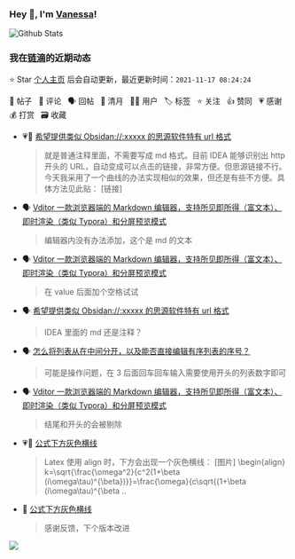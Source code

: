 ### Hey 👋, I'm [Vanessa](http://vanessa.b3log.org/)!

![Github Stats](https://github-readme-stats.vercel.app/api?username=Vanessa219&show_icons=true)

<!--events start -->

### 我在[链滴](https://ld246.com)的近期动态

⭐️ Star [个人主页](https://github.com/Vanessa219/Vanessa219) 后会自动更新，最近更新时间：`2021-11-17 08:24:24`

📝 帖子 &nbsp; 💬 评论 &nbsp; 🗣 回帖 &nbsp; 🌙 清月 &nbsp; 👨‍💻 用户 &nbsp; 🏷️ 标签 &nbsp; ⭐️ 关注 &nbsp; 👍 赞同 &nbsp; 💗 感谢 &nbsp; 💰 打赏 &nbsp; 🗃 收藏

* 💗💬 [希望提供类似 Obsidan://:xxxxx 的思源软件特有 url 格式](https://ld246.com/article/1615444151159/comment/1637073031786#comments)

  > 就是普通注释里面，不需要写成 md 格式。目前 IDEA 能够识别出 http 开头的 URL，自动变成可以点击的链接，非常方便。但思源链接不行。 今天我采用了一个曲线的办法实现相似的效果，但还是有些不方便。具体方法见此贴： [链接]
* 🗣 [Vditor 一款浏览器端的 Markdown 编辑器，支持所见即所得（富文本）、即时渲染（类似 Typora）和分屏预览模式](https://ld246.com/article/1549638745630/comment/1637057849379#comments)

  > 编辑器内没有办法添加，这个是 md 的文本
* 🗣 [Vditor 一款浏览器端的 Markdown 编辑器，支持所见即所得（富文本）、即时渲染（类似 Typora）和分屏预览模式](https://ld246.com/article/1549638745630/comment/1637057792250#comments)

  > 在 value 后面加个空格试试
* 🗣 [希望提供类似 Obsidan://:xxxxx 的思源软件特有 url 格式](https://ld246.com/article/1615444151159/comment/1637032958814#comments)

  > IDEA 里面的 md 还是注释？
* 🗣 [怎么将列表从在中间分开，以及能否直接编辑有序列表的序号？](https://ld246.com/article/1635903771708/comment/1636964368139#comments)

  > 可能是操作问题，在 3 后面回车回车输入需要使用开头的列表数字即可
* 🗣 [Vditor 一款浏览器端的 Markdown 编辑器，支持所见即所得（富文本）、即时渲染（类似 Typora）和分屏预览模式](https://ld246.com/article/1549638745630/comment/1636944087028#comments)

  > 结尾和开头的会被剔除
* 💗📝 [公式下方灰色横线](https://ld246.com/article/1636961091768)

  > Latex 使用 align 时，下方会出现一个灰色横线： [图片] \begin{align} k=\sqrt{\frac{\omega^2}{c^2(1+\beta (i\omega\tau)^{\beta})}}=\frac{\omega}{c\sqrt{(1+\beta (i\omega\tau)^{\beta ..
* 💬 [公式下方灰色横线](https://ld246.com/article/1636961091768/comment/1637037626733#comments)

  > 感谢反馈，下个版本改进


<!--events end -->

<a title="Hits" target="_blank" href="https://github.com/Vanessa219/Vanessa219"><img src="https://hits.b3log.org/Vanessa219/Vanessa219.svg"></a>
